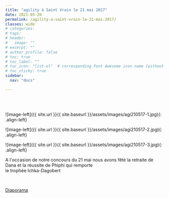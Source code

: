 ```yaml
---
title: "agility à Saint Vrain le 21 mai 2017"
date: 2021-05-20
permalink: /agility-a-saint-vrain-le-21-mai-2017/
classes: wide
# categories: 
# tags: 
# header:
#   image: ""
# excerpt: ""
# author_profile: false
# toc: true
# toc_label: ""
# toc_icon: "list-ul"  # corresponding Font Awesome icon name (without fa prefix)
# toc_sticky: true
sidebar:
  nav: "docs"

---
```


<br>
&nbsp;
<br>

![image-left]({{ site.url }}{{ site.baseurl }}/assets/images/agi210517-1.jpg){: .align-left} 

![image-left]({{ site.url }}{{ site.baseurl }}/assets/images/agi210517-2.jpg){: .align-left} 

![image-left]({{ site.url }}{{ site.baseurl }}/assets/images/agi210517-3.jpg){: .align-left} 


A l'occasion de notre concours du 21 mai nous avons fêté la retraite de Dana et la réussite de Phiphi qui remporte           
le trophée Ichka-Dagobert

<br>

[Diaporama](http://www.kizoa.fr/Montage-Video/d119741008k5895526o2l1/concours-dagility-de-saint-vrain-2017)